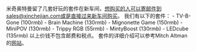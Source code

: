 米奇奥特曼留了几套好玩的套件在新车间，想购买的人可以寄邮件到sales@xinchejian.com或是直接过来新车间购买。 我们有以下的套件： - TV-B-Gone (100rmb) - Brain Machine (130rmb) - Mignonette Game (150rmb) - MiniPOV (130rmb) - Trippy RGB (55rmb) - MintyBoost (130rmb) - LEDcube (135rmb) 以上价钱不包含邮费和税点。 套件的详细介绍可以参考Mitch Altman 的[网站](http://www.tvbgone.com/cfe%5Fmfaire.php?PHPSESSID=34e07f3abe1d614d8c5c280823916e21)。